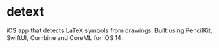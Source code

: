 # detext
iOS app that detects LaTeX symbols from drawings. Built using PencilKit, SwiftUI, Combine and CoreML for iOS 14.
